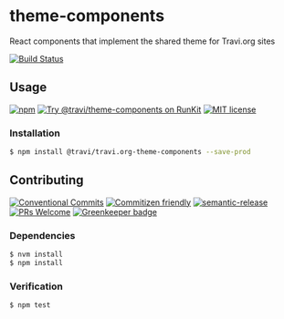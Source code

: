 # theme-components

React components that implement the shared theme for Travi.org sites

<!-- status badges -->
[![Build Status][ci-badge]][ci-link]

## Usage

<!-- consumer badges -->
[![npm][npm-badge]][npm-link]
[![Try @travi&#x2F;theme-components on RunKit][runkit-badge]][runkit-link]
[![MIT license][license-badge]][license-link]

### Installation

```sh
$ npm install @travi/travi.org-theme-components --save-prod
```

## Contributing

<!-- contribution badges -->
[![Conventional Commits][commit-convention-badge]][commit-convention-link]
[![Commitizen friendly][commitizen-badge]][commitizen-link]
[![semantic-release][semantic-release-badge]][semantic-release-link]
[![PRs Welcome][PRs-badge]][PRs-link]
[![Greenkeeper badge][greenkeeper-badge]][greenkeeper-link]

### Dependencies

```sh
$ nvm install
$ npm install
```

### Verification

```sh
$ npm test
```

[npm-link]: https://www.npmjs.com/package/@travi/travi.org-theme-components
[npm-badge]: https://img.shields.io/npm/v/@travi/travi.org-theme-components.svg
[runkit-link]: https://npm.runkit.com/@travi/theme-components
[runkit-badge]: https://badge.runkitcdn.com/@travi/theme-components.svg
[license-link]: LICENSE
[license-badge]: https://img.shields.io/github/license/travi-org/theme-components.svg
[ci-link]: https://travis-ci.com/travi-org/theme-components
[ci-badge]: https://img.shields.io/travis/com/travi-org/theme-components/master.svg
[commit-convention-link]: https://conventionalcommits.org
[commit-convention-badge]: https://img.shields.io/badge/Conventional%20Commits-1.0.0-yellow.svg
[commitizen-link]: http://commitizen.github.io/cz-cli/
[commitizen-badge]: https://img.shields.io/badge/commitizen-friendly-brightgreen.svg
[semantic-release-link]: https://github.com/semantic-release/semantic-release
[semantic-release-badge]: https://img.shields.io/badge/%20%20%F0%9F%93%A6%F0%9F%9A%80-semantic--release-e10079.svg
[PRs-link]: http://makeapullrequest.com
[PRs-badge]: https://img.shields.io/badge/PRs-welcome-brightgreen.svg
[greenkeeper-badge]: https://badges.greenkeeper.io/travi-org/theme-components.svg
[greenkeeper-link]: https://greenkeeper.io/
